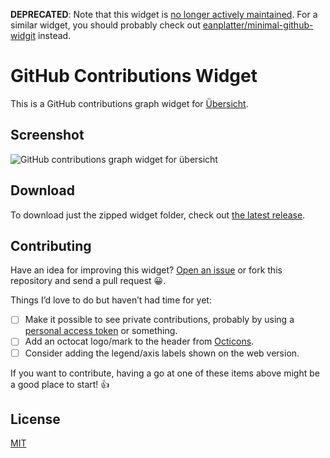 **DEPRECATED**: Note that this widget is [no longer actively maintained](https://github.com/cobyism/ubersicht-github/pull/6#issuecomment-225431603). For a similar widget, you should probably check out [eanplatter/minimal-github-widgit](https://github.com/eanplatter/minimal-github-widgit) instead.

# GitHub Contributions Widget

This is a GitHub contributions graph widget for [Übersicht](http://tracesof.net/uebersicht/).

## Screenshot

![GitHub contributions graph widget for übersicht](http://f.cl.ly/items/2Z3o1d2V2b0D2I1c0K1d/screenshot.png)

## Download

To download just the zipped widget folder, check out [the latest release](https://github.com/cobyism/ubersicht-github/releases/latest).

## Contributing

Have an idea for improving this widget? [Open an issue](https://github.com/cobyism/ubersicht-github/issues/new) or fork this repository and send a pull request :grinning:.

Things I’d love to do but haven’t had time for yet:

- [ ] Make it possible to see private contributions, probably by using a [personal access token](https://github.com/settings/applications) or something.
- [ ] Add an octocat logo/mark to the header from [Octicons](https://octicons.github.com).
- [ ] Consider adding the legend/axis labels shown on the web version.

If you want to contribute, having a go at one of these items above might be a good place to start! :+1:

## License

[MIT](./LICENSE)
